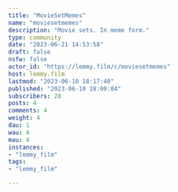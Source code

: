 ```yaml
---
title: "MovieSetMemes" 
name: "moviesetmemes"
description: "Movie sets. In meme form."
type: community
date: "2023-06-21 14:53:58"
draft: false
nsfw: false
actor_id: "https://lemmy.film/c/moviesetmemes"
host: lemmy.film
lastmod: "2023-06-10 18:17:40"
published: "2023-06-10 18:00:04"
subscribers: 28
posts: 4
comments: 4
weight: 4
dau: 1
wau: 4
mau: 4
instances:
- "lemmy_film"
tags: 
- "lemmy_film"

---
```

